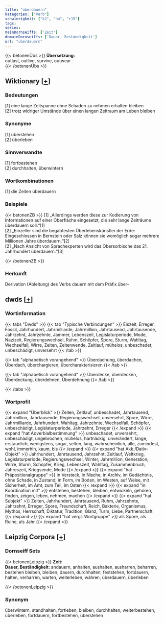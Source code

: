 ```yaml
---
title: "überdauern"
kategorien: ["Verb"]
schwierigkeit: ["k2", "h4", "r15"]
tags:
series:
mainDornseiffs: ['Zeit']
domainDornseiffs: ['Dauer, Beständigkeit']
url: "überdauern"
---
```


{{< betonenÜbs >}}
**Übersetzung:**  
outlast, outlive, survive, outwear  
{{< /betonenÜbs >}}

## Wiktionary [[+](https://de.wiktionary.org/wiki/überdauern)]

### Bedeutungen
[1] eine lange Zeitspanne ohne Schaden zu nehmen erhalten bleiben  
[2] trotz widriger Umstände über einen langen Zeitraum am Leben bleiben  

### Synonyme
[1] überstehen  
[2] überleben  

### Sinnverwandte
[1] fortbestehen  
[2] durchhalten, überwintern  

### Wortkombinationen
[1] die Zeiten überdauern  

### Beispiele
{{< betonenZB >}}
[1] „Allerdings werden diese zur Kodierung von Informationen auf einer Oberfläche eingesetzt, die sehr lange Zeiträume überdauern soll.“[1]  
[2] „Einzeller sind die begabtesten Überlebenskünstler der Erde: Eingeschlossen in Bernstein oder Salz können sie womöglich sogar mehrere Millionen Jahre überdauern.“[2]  
[2] „Nach Ansicht von Sprachexperten wird das Obersorbische das 21. Jahrhundert überdauern.“[3]  

{{< /betonenZB >}}
### Herkunft
Derivation (Ableitung) des Verbs dauern mit dem Präfix über-  



## dwds [[+](https://www.dwds.de/wb/überdauern)]

### Wortinformation
{{< tabs "Dwds" >}}
{{< tab "Typische Verbindungen" >}}
Eiszeit, Erreger, Fossil, Jahrhundert, Jahrmilliarde, Jahrmillion, Jahrtausend, Jahrtausende, Jahrzehnt, Jahrzehnte, Jammer, Lebenszeit, Legislaturperiode, Mode, Nazizeit, Regierungswechsel, Ruhm, Schöpfer, Spore, Sturm, Wahltag, Wechselfall, Wirre, Zeiten, Zeitenwende, Zeitlauf, mühelos, unbeschadet, unbeschädigt, unversehrt
{{< /tab >}}

{{< tab "alphabetisch vorangehend" >}}
Überdachung, überdachen, Überdach, überchargieren, übercharakterisieren
{{< /tab >}}

{{< tab "alphabetisch vorangehend" >}}
Überdecke, überdecken, Überdeckung, überdehnen, Überdehnung
{{< /tab >}}

{{< /tabs >}}

### Wortprofil
{{< expand "Überblick" >}} Zeiten, Zeitlauf, unbeschadet, Jahrtausend, Jahrmillion, Jahrtausende, Regierungswechsel, unversehrt, Spore, Wirre, Jahrmilliarde, Jahrhundert, Wahltag, Jahrzehnte, Wechselfall, Schöpfer, unbeschädigt, Legislaturperiode, Jahrzehnt, Erreger {{< /expand >}}
{{< expand "hat Adverbialbestimmung" >}} unbeschadet, unversehrt, unbeschädigt, ungebrochen, mühelos, hartnäckig, unverändert, lange, erstaunlich, wenigstens, sogar, selten, lang, wahrscheinlich, alle, zumindest, wohl, immerhin, kaum, bis {{< /expand >}}
{{< expand "hat Akk./Dativ-Objekt" >}} Jahrhundert, Jahrtausend, Jahrzehnt, Zeitlauf, Weltkrieg, Legislaturperiode, Regierungswechsel, Winter, Jahrmillion, Generation, Wirre, Sturm, Schöpfer, Krieg, Lebenszeit, Wahltag, Zusammenbruch, Jahreszeit, Kriegsende, Mode {{< /expand >}}
{{< expand "hat Präpositionalgruppe" >}} in Versteck, in Nische, in Archiv, im Gedächtnis, ohne Schade, in Zustand, in Form, im Boden, im Westen, auf Weise, mit Sicherheit, im Amt, zum Teil, im Osten {{< /expand >}}
{{< expand "in Koordination mit" >}} entstehen, bestehen, bleiben, entwickeln, gehören, finden, zeigen, leben, nehmen, machen {{< /expand >}}
{{< expand "hat Subjekt" >}} Zeiten, Jahrhundert, Jahrtausend, Ruhm, Jahrzehnte, Jahrzehnt, Erreger, Spore, Freundschaft, Reich, Bakterie, Organismus, Mythos, Herrschaft, Diktatur, Tradition, Glanz, Turm, Liebe, Partnerschaft {{< /expand >}}
{{< expand "hat vergl. Wortgruppe" >}} als Spore, als Ruine, als Jahr {{< /expand >}}

## Leipzig Corpora [[+](https://corpora.uni-leipzig.de/en/res?word=überdauern&corpusId=deu_newscrawl-public_2018)]

### Dornseiff Sets
{{< betonenLeipzig >}}
**Zeit:**  
**Dauer, Beständigkeit:** andauern, anhalten, aushalten, ausharren, beharren, bestehen bleiben, bleiben, dauern, durchhalten, feststehen, fortdauern, halten, verharren, warten, weiterleben, währen, überdauern, überleben  

{{< /betonenLeipzig >}}

### Synonym
überwintern, standhalten, fortleben, bleiben, durchhalten, weiterbestehen, überleben, fortdauern, fortbestehen, überstehen

